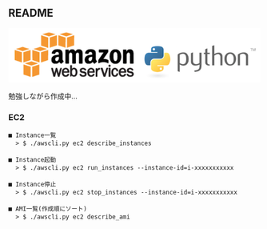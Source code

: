 ## README

![Alt Text](https://github.com/yhidetoshi/Pictures/raw/master/aws/aws-python.png)

勉強しながら作成中...

### EC2
```
■ Instance一覧
  > $ ./awscli.py ec2 describe_instances

■ Instance起動
  > $ ./awscli.py ec2 run_instances --instance-id=i-xxxxxxxxxxx

■ Instance停止
  > $ ./awscli.py ec2 stop_instances --instance-id=i-xxxxxxxxxxx

■ AMI一覧(作成順にソート)
  > $ ./awscli.py ec2 describe_ami
```
